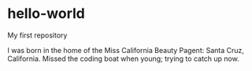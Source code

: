# hello-world
My first repository

I was born in the home of the Miss California Beauty Pagent:  Santa Cruz, California.  Missed the coding boat when young; trying to catch up now.
